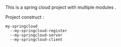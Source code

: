 This is a spring cloud project with multiple modules .

Project construct :

    my-springcloud
      --my-springcloud-register
      --my-springcloud-server
      --my-springcloud-client


